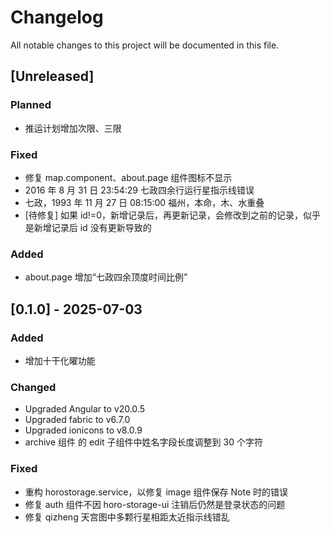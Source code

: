 # Changelog

All notable changes to this project will be documented in this file.

## [Unreleased]

### Planned

- 推运计划增加次限、三限

### Fixed

- 修复 map.component、about.page 组件图标不显示
- 2016 年 8 月 31 日 23:54:29 七政四余行运行星指示线错误
- 七政，1993 年 11 月 27 日 08:15:00 福州，本命，木、水重叠
- [待修复] 如果 id!=0，新增记录后，再更新记录，会修改到之前的记录，似乎是新增记录后 id 没有更新导致的

### Added

- about.page 增加“七政四余顶度时间比例”

## [0.1.0] - 2025-07-03

### Added

- 增加十干化曜功能

### Changed

- Upgraded Angular to v20.0.5
- Upgraded fabric to v6.7.0
- Upgraded ionicons to v8.0.9
- archive 组件 的 edit 子组件中姓名字段长度调整到 30 个字符

### Fixed

- 重构 horostorage.service，以修复 image 组件保存 Note 时的错误
- 修复 auth 组件不因 horo-storage-ui 注销后仍然是登录状态的问题
- 修复 qizheng 天宫图中多颗行星相距太近指示线错乱
